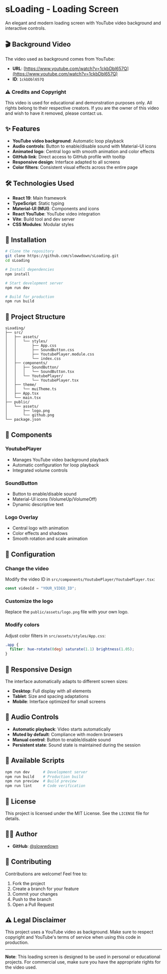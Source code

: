 # sLoading - Loading Screen

An elegant and modern loading screen with YouTube video background and interactive controls.

## 🎬 Background Video

The video used as background comes from YouTube:
- **URL**: [https://www.youtube.com/watch?v=1ckbDbl657Q](https://www.youtube.com/watch?v=1ckbDbl657Q)
- **ID**: `1ckbDbl657Q`

### ⚠️ Credits and Copyright

This video is used for educational and demonstration purposes only. All rights belong to their respective creators. If you are the owner of this video and wish to have it removed, please contact us.

## ✨ Features

- **YouTube video background**: Automatic loop playback
- **Audio controls**: Button to enable/disable sound with Material-UI icons
- **Animated logo**: Central logo with smooth animation and color effects
- **GitHub link**: Direct access to GitHub profile with tooltip
- **Responsive design**: Interface adapted to all screens
- **Color filters**: Consistent visual effects across the entire page

## 🛠️ Technologies Used

- **React 19**: Main framework
- **TypeScript**: Static typing
- **Material-UI (MUI)**: Components and icons
- **React YouTube**: YouTube video integration
- **Vite**: Build tool and dev server
- **CSS Modules**: Modular styles

## 🚀 Installation

```bash
# Clone the repository
git clone https://github.com/slowwdown/sLoading.git
cd sLoading

# Install dependencies
npm install

# Start development server
npm run dev

# Build for production
npm run build
```

## 📁 Project Structure

```
sLoading/
├── src/
│   ├── assets/
│   │   └── styles/
│   │       ├── App.css
│   │       ├── SoundButton.css
│   │       ├── YoutubePlayer.module.css
│   │       └── index.css
│   ├── components/
│   │   ├── SoundButton/
│   │   │   └── SoundButton.tsx
│   │   └── YoutubePlayer/
│   │       └── YoutubePlayer.tsx
│   ├── theme/
│   │   └── muiTheme.ts
│   ├── App.tsx
│   └── main.tsx
├── public/
│   └── assets/
│       ├── logo.png
│       └── github.png
└── package.json
```

## 🎨 Components

### YoutubePlayer
- Manages YouTube video background playback
- Automatic configuration for loop playback
- Integrated volume controls

### SoundButton
- Button to enable/disable sound
- Material-UI icons (VolumeUp/VolumeOff)
- Dynamic descriptive text

### Logo Overlay
- Central logo with animation
- Color effects and shadows
- Smooth rotation and scale animation

## 🎯 Configuration

### Change the video
Modify the video ID in `src/components/YoutubePlayer/YoutubePlayer.tsx`:

```typescript
const videoId = "YOUR_VIDEO_ID";
```

### Customize the logo
Replace the `public/assets/logo.png` file with your own logo.

### Modify colors
Adjust color filters in `src/assets/styles/App.css`:

```css
.app {
  filter: hue-rotate(0deg) saturate(1.1) brightness(1.05);
}
```

## 📱 Responsive Design

The interface automatically adapts to different screen sizes:
- **Desktop**: Full display with all elements
- **Tablet**: Size and spacing adaptations
- **Mobile**: Interface optimized for small screens

## 🎵 Audio Controls

- **Automatic playback**: Video starts automatically
- **Muted by default**: Compliance with modern browsers
- **Manual control**: Button to enable/disable sound
- **Persistent state**: Sound state is maintained during the session

## 🔧 Available Scripts

```bash
npm run dev      # Development server
npm run build    # Production build
npm run preview  # Build preview
npm run lint     # Code verification
```

## 📄 License

This project is licensed under the MIT License. See the `LICENSE` file for details.

## 👨‍💻 Author

- **GitHub**: [@slowwdown](https://github.com/slowwdown)

## 🤝 Contributing

Contributions are welcome! Feel free to:
1. Fork the project
2. Create a branch for your feature
3. Commit your changes
4. Push to the branch
5. Open a Pull Request

## ⚠️ Legal Disclaimer

This project uses a YouTube video as background. Make sure to respect copyright and YouTube's terms of service when using this code in production.

---

**Note**: This loading screen is designed to be used in personal or educational projects. For commercial use, make sure you have the appropriate rights for the video used.
